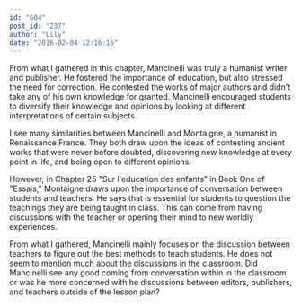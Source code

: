 ```yaml
---
id: "604"
post_id: "237"
author: "Lily"
date: "2016-02-04 12:16:16"
---
```

From what I gathered in this chapter, Mancinelli was truly a humanist writer and publisher. He fostered the importance of education, but also stressed the need for correction. He contested the works of major authors and didn't take any of his own knowledge for granted. Mancinelli encouraged students to diversify their knowledge and opinions by looking at different interpretations of certain subjects. 






I see many similarities between Mancinelli and Montaigne, a humanist in Renaissance France. They both draw upon the ideas of contesting ancient works that were never before doubted, discovering new knowledge at every point in life, and being open to different opinions.



However, in Chapter 25 "Sur l'education des enfants" in Book One of "Essais," Montaigne draws upon the importance of conversation between students and teachers. He says that is essential for students to question the teachings they are being taught in class. This can come from having discussions with the teacher or opening their mind to new worldly experiences. 



From what I gathered, Mancinelli mainly focuses on the discussion between teachers to figure out the best methods to teach students. He does not seem to mention much about the discussions in the classroom. Did Mancinelli see any good coming from conversation within in the classroom or was he more concerned with he discussions between editors, publishers, and teachers outside of the lesson plan?
